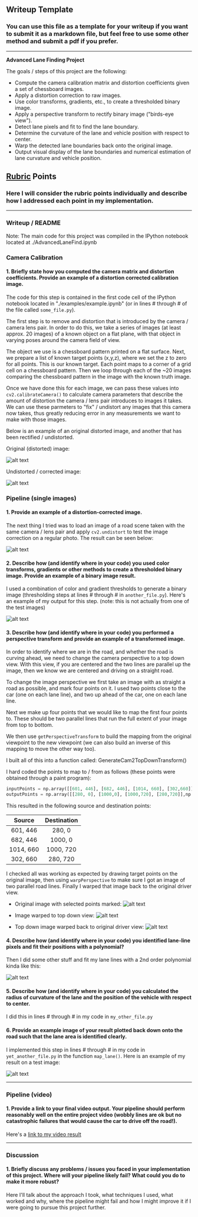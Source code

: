 ## Writeup Template

### You can use this file as a template for your writeup if you want to submit it as a markdown file, but feel free to use some other method and submit a pdf if you prefer.

---

**Advanced Lane Finding Project**

The goals / steps of this project are the following:

* Compute the camera calibration matrix and distortion coefficients given a set of chessboard images.
* Apply a distortion correction to raw images.
* Use color transforms, gradients, etc., to create a thresholded binary image.
* Apply a perspective transform to rectify binary image ("birds-eye view").
* Detect lane pixels and fit to find the lane boundary.
* Determine the curvature of the lane and vehicle position with respect to center.
* Warp the detected lane boundaries back onto the original image.
* Output visual display of the lane boundaries and numerical estimation of lane curvature and vehicle position.

[//]: # (Image References)

[image1]: ./output_images/calibration1_undistort.png "Undistorted"
[image2]: ./output_images/test_undistort.png "Road Transformed"
[image3]: ./examples/binary_combo_example.jpg "Binary Example"
[image4]: ./output_images/road_original.png "Road Warp Points"
[image5]: ./examples/color_fit_lines.jpg "Fit Visual"
[image6]: ./examples/example_output.jpg "Output"
[video1]: ./project_video.mp4 "Video"
[image7]: ./output_images/calibration1_distort.png "Distorted"
[image8]: ./output_images/road_warped.png "Road Warped"
[image9]: ./output_images/road_unwarped.png "Road Unwarp"

## [Rubric](https://review.udacity.com/#!/rubrics/571/view) Points

### Here I will consider the rubric points individually and describe how I addressed each point in my implementation.  

---

### Writeup / README

Note: The main code for this project was compiled in the IPython notebook located at ./AdvancedLaneFind.ipynb

### Camera Calibration

#### 1. Briefly state how you computed the camera matrix and distortion coefficients. Provide an example of a distortion corrected calibration image.

The code for this step is contained in the first code cell of the IPython notebook located in "./examples/example.ipynb" (or in lines # through # of the file called `some_file.py`).  

The first step is to remove and distortion that is introduced by the camera / camera lens pair. In order to do this, we take a series of images (at least approx. 20 images) of a known object on a flat plane, with that object in varying poses around the camera field of view.

The object we use is a chessboard pattern printed on a flat surface. Next, we prepare a list of known target points (x,y,z), where we set the z to zero for all points. This is our known target. Each point maps to a corner of a grid cell on a chessboard pattern. Then we loop through each of the ~20 images comparing the chessboard pattern in the image with the known truth image.

Once we have done this for each image, we can pass these values into `cv2.calibrateCamera()` to calculate camera parameters that describe the amount of distortion the camera / lens pair introduces to images it takes. We can use these parmeters to "fix"  / undistort any images that this camera now takes, thus greatly reducing error in any measurements we want to make with those images.

Below is an example of an original distorted image, and another that has been rectified / undistorted.

Original (distorted) image:

![alt text][image7]

Undistorted  / corrected image:

![alt text][image1]

### Pipeline (single images)

#### 1. Provide an example of a distortion-corrected image.

The next thing I tried was to load an image of a road scene taken with the same camera / lens pair and apply `cv2.undistort` to test the image correction on a regular photo. The result can be seen below:

![alt text][image2]

#### 2. Describe how (and identify where in your code) you used color transforms, gradients or other methods to create a thresholded binary image.  Provide an example of a binary image result.

I used a combination of color and gradient thresholds to generate a binary image (thresholding steps at lines # through # in `another_file.py`).  Here's an example of my output for this step.  (note: this is not actually from one of the test images)

![alt text][image3]

#### 3. Describe how (and identify where in your code) you performed a perspective transform and provide an example of a transformed image.

In order to identify where we are in the road, and whether the road is curving ahead, we need to change the camera perspective to a top down view. With this view, if you are centered and the two lines are parallel up the image, then we know we are centered and driving on a straight road.

To change the image perspective we first take an image with as straight a road as possible, and mark four points on it. I used two points close to the car (one on each lane line), and two up ahead of the car, one on each lane line.

Next we make up four points that we would like to map the first four points to. These should be two parallel lines that run the full extent of your image from top to bottom.

We then use `getPerspectiveTransform` to build the mapping from the original viewpoint to the new viewpoint (we can also build an inverse of this mapping to move the other way too).

I built all of this into a function called: GenerateCam2TopDownTransform()

I hard coded the points to map to / from as follows (these points were obtained through a paint program):

```python
inputPoints = np.array([[601, 446], [682, 446], [1014, 660], [302,660]],np.float32)
outputPoints = np.array([[280, 0], [1000,0], [1000,720], [280,720]],np.float32)
```

This resulted in the following source and destination points:

| Source        | Destination   | 
|:-------------:|:-------------:| 
| 601, 446      | 280, 0        | 
| 682, 446      | 1000, 0       |
| 1014, 660     | 1000, 720     |
| 302, 660      | 280, 720      |

I checked all was working as expected by drawing target points on the original image, then using `warpPerspective` to make sure I got an image of two parallel road lines. Finally I warped that image back to the original driver view.

* Original image with selected points marked:
![alt text][image4]

* Image warped to top down view:
![alt text][image8]

* Top down image warped back to original driver view:
![alt text][image9]

#### 4. Describe how (and identify where in your code) you identified lane-line pixels and fit their positions with a polynomial?

Then I did some other stuff and fit my lane lines with a 2nd order polynomial kinda like this:

![alt text][image5]

#### 5. Describe how (and identify where in your code) you calculated the radius of curvature of the lane and the position of the vehicle with respect to center.

I did this in lines # through # in my code in `my_other_file.py`

#### 6. Provide an example image of your result plotted back down onto the road such that the lane area is identified clearly.

I implemented this step in lines # through # in my code in `yet_another_file.py` in the function `map_lane()`.  Here is an example of my result on a test image:

![alt text][image6]

---

### Pipeline (video)

#### 1. Provide a link to your final video output.  Your pipeline should perform reasonably well on the entire project video (wobbly lines are ok but no catastrophic failures that would cause the car to drive off the road!).

Here's a [link to my video result](./project_video.mp4)

---

### Discussion

#### 1. Briefly discuss any problems / issues you faced in your implementation of this project.  Where will your pipeline likely fail?  What could you do to make it more robust?

Here I'll talk about the approach I took, what techniques I used, what worked and why, where the pipeline might fail and how I might improve it if I were going to pursue this project further.  
